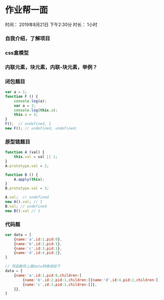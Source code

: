 # 作业帮一面
时间： 2019年8月21日 下午2:30分
时长： 1小时

### 自我介绍，了解项目

### css盒模型

### 内联元素，块元素，内联-块元素，举例？

### 闭包题目
```javascript
var a = 1;
function F () {
    console.log(a);
    var a = 2;
    console.log(this.a);
    this.a = 3;
}
F();  // undefined, 1
new F(); // undefined, undefined;
```

### 原型链题目
```javascript
function A (val) {
    this.val = val || 1;
}
A.prototype.val = 2;

function B () {
    A.apply(this);
}
B.prototype.val = 3;

A.val;  // undefined
new A().val; // 1
B.val; // undefined
new B().val // 1
```

### 代码题
```javascript
var data = [
    {name:'a',id:1,pid:0},
    {name:'b',id:2,pid:1},
    {name:'c',id:3,pid:1},
    {name:'d',id:4,pid:2},
]

// 写函数将上面data转换成如下
data = [
    {name:'a',id:1,pid:0,children:[
        {name:'b',id:2,pid:1,children:[{name:'d',id:4,pid:2,children:[]}]},
        {name:'c',id:3,pid:1,children:[]},
    ]},
]
```